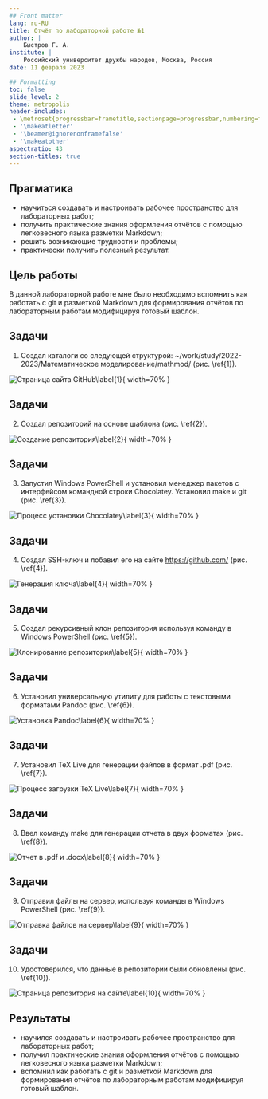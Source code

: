 ```yaml
---
## Front matter
lang: ru-RU
title: Отчёт по лабораторной работе №1
author: |
	Быстров Г. А.
institute: |
	Российский университет дружбы народов, Москва, Россия
date: 11 февраля 2023

## Formatting
toc: false
slide_level: 2
theme: metropolis
header-includes: 
 - \metroset{progressbar=frametitle,sectionpage=progressbar,numbering=fraction}
 - '\makeatletter'
 - '\beamer@ignorenonframefalse'
 - '\makeatother'
aspectratio: 43
section-titles: true
---
```


## Прагматика

- научиться создавать и настроивать рабочее пространство для лабораторных работ;
- получить практические знания оформления отчётов с помощью легковесного языка разметки Markdown;
- решить возникающие трудности и проблемы;
- практически получить полезный результат.

## Цель работы

В данной лабораторной работе мне было необходимо вспомнить как работать с git и разметкой Markdown для формирования отчётов по лабораторным работам модифицируя готовый шаблон.

## Задачи

1. Создал каталоги со следующей структурой: ~/work/study/2022-2023/Математическое моделирование/mathmod/ (рис. \ref{1}).

![Страница сайта GitHub\label{1}](image/1.png){ width=70% }

## Задачи

2. Создал репозиторий на основе шаблона (рис. \ref{2}).

![Создание репозитория\label{2}](image/3.png){ width=70% }

## Задачи

3. Запустил Windows PowerShell и установил менеджер пакетов с интерфейсом командной строки Chocolatey. Установил make и git (рис. \ref{3}).

![Процесс установки Chocolatey\label{3}](image/4.png){ width=70% }

## Задачи

4. Создал SSH-ключ и лобавил его на сайте https://github.com/  (рис. \ref{4}).

![Генерация ключа\label{4}](image/7.png){ width=70% }

## Задачи

5. Создал рекурсивный клон репозитория используя команду в Windows PowerShell (рис. \ref{5}).

![Клонирование репозитория\label{5}](image/10.png){ width=70% }

## Задачи

6. Установил универсальную утилиту для работы с текстовыми форматами Pandoc (рис. \ref{6}).

![Установка Pandoc\label{6}](image/11.png){ width=70% }

## Задачи

7. Установил TeX Live для генерации файлов в формат .pdf (рис. \ref{7}).

![Процесс загрузки TeX Live\label{7}](image/16.png){ width=70% }

## Задачи

8. Ввел команду make для генерации отчета в двух форматах (рис. \ref{8}).

![Отчет в .pdf и .docx\label{8}](image/17.png){ width=70% }

## Задачи

9. Отправил файлы на сервер, используя команды в Windows PowerShell (рис. \ref{9}).

![Отправка файлов на сервер\label{9}](image/19.png){ width=70% }

## Задачи

10. Удостоверился, что данные в репозитории были обновлены (рис. \ref{10}).

![Страница репозитория на сайте\label{10}](image/20.png){ width=70% }

## Результаты

- научился создавать и настроивать рабочее пространство для лабораторных работ;
- получил практические знания оформления отчётов с помощью легковесного языка разметки Markdown;
- вспомнил как работать с git и разметкой Markdown для формирования отчётов по лабораторным работам модифицируя готовый шаблон.